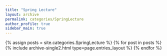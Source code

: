 ```yaml
---
title: "Spring Lecture"
layout: archive
permalink: categories/SpringLecture
author_profile: true
sidebar_main: true
---
```


{% assign posts = site.categories.SpringLecture %}
{% for post in posts %} {% include archive-single2.html type=page.entries_layout %} {% endfor %}
